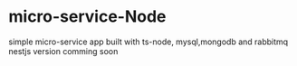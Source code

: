 # micro-service-Node
simple micro-service app built with ts-node, mysql,mongodb and rabbitmq
nestjs version comming soon
